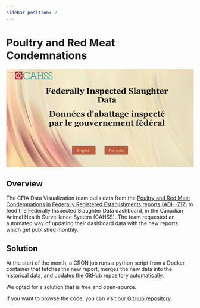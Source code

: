 ```yaml
---
sidebar_position: 2
---
```

# Poultry and Red Meat Condemnations

![alt text](CAHSS_Dashboard.png)

## Overview

The CFIA Data Visualization team pulls data from the [Poultry and Red Meat
Condemnations in Federally Registered Establishments reports
(ADH-717)](https://aimis-simia.agr.gc.ca/rp/index-eng.cfm?action=pR&pdctc=&r=278)
to feed the Federally Inspected Slaughter Data dashboard, in the Canadian Animal
Health Surveillance System (CAHSS). The team requested an automated way of
updating their dashboard data with the new reports which get published monthly.

## Solution

At the start of the month, a CRON job runs a python script from a Docker
container that fetches the new report, merges the new data into the historical
data, and updates the GitHub repository automatically.

We opted for a solution that is free and open-source.

If you want to browse the code, you can visit our [GitHub
repository](https://github.com/ai-cfia/PoultryRedMeatCond).
